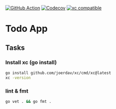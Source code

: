 [![GitHub Action](https://github.com/uoya/todo/actions/workflows/go.yml/badge.svg)](https://github.com/uoya/todo/actions/workflows/go.yml)
[![Codecov](https://codecov.io/github/uoya/todo/branch/main/graph/badge.svg)](https://codecov.io/github/uoya/todo)
[![xc compatible](https://xcfile.dev/badge.svg)](https://xcfile.dev)


# Todo App

## Tasks

### Install xc (go install)
```sh
go install github.com/joerdav/xc/cmd/xc@latest
xc -version
```

### lint & fmt
```sh
go vet . && go fmt .
```